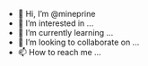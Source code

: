 - 👋 Hi, I’m @mineprine
- 👀 I’m interested in ...
- 🌱 I’m currently learning ...
- 💞️ I’m looking to collaborate on ...
- 📫 How to reach me ...

<!---
mineprine/mineprine is a ✨ special ✨ repository because its `README.md` (this file) appears on your GitHub profile.
You can click the Preview link to take a look at your changes.
--->

